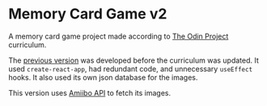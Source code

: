 # Memory Card Game v2

A memory card game project made according to [The Odin Project](https://www.theodinproject.com/lessons/node-path-react-new-memory-card) curriculum.

The [previous version](https://github.com/DrantDumani/memory-card-game/) was developed before the curriculum was updated. It used `create-react-app`, had redundant code, and unnecessary `useEffect` hooks. It also used its own json database for the images.

This version uses [Amiibo API](https://amiiboapi.com/) to fetch its images.
